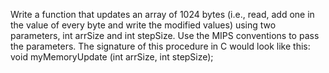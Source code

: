 Write a function that updates an array of 1024 bytes (i.e., read, add one in the value of
every byte and write the modified values) using two parameters, int arrSize and int
stepSize. Use the MIPS conventions to pass the parameters.
The signature of this procedure in C would look like this:
void myMemoryUpdate (int arrSize, int stepSize); 
